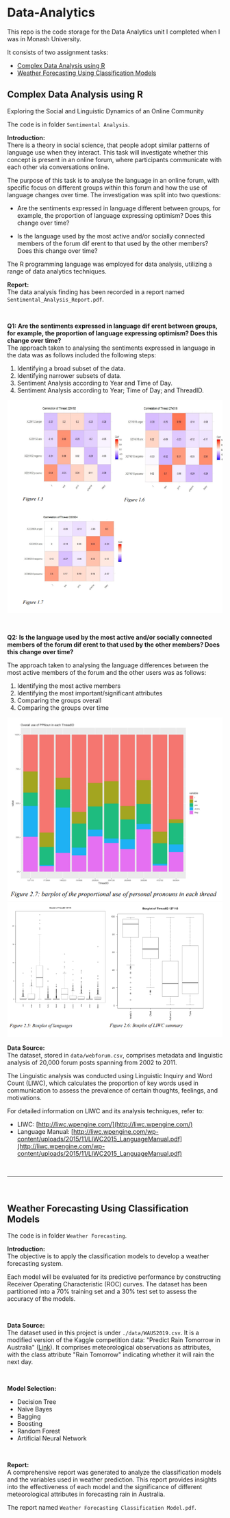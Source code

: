# Data-Analytics
This repo is the code storage for the Data Analytics unit I completed when I was in Monash University.

It consists of two assignment tasks:
- [Complex Data Analysis using R](#complex-data-analysis-using-r)
- [Weather Forecasting Using Classification Models](#weather-forecasting-using-classification-models)

## Complex Data Analysis using R
Exploring the Social and Linguistic Dynamics of an Online Community

The code is in folder `Sentimental Analysis`. 

**Introduction:**   
There is a theory in social science, that people adopt similar patterns of language use when they interact. This task will investigate whether this concept is present in an online forum, where participants communicate with each other via conversations online. 

The purpose of this task is to analyse the language in an online forum, with specific focus on different groups within this forum and how the use of language changes over time. The investigation was split into two questions: 

- Are the sentiments expressed in language different between groups, for example, the proportion of language expressing optimism? Does this change over time?

- Is the language used by the most active and/or socially connected members of the forum dif erent to that used by the other members? Does this change over time?


The R programming language was employed for data analysis, utilizing a range of data analytics techniques.



**Report:**    
The data analysis finding has been recorded in a report named `Sentimental_Analysis_Report.pdf`.

<br>

**Q1: Are the sentiments expressed in language dif erent between groups, for example, the proportion of language expressing optimism? Does this change over time?**   
The approach taken to analysing the sentiments expressed in language in the data was as follows included
the following steps:
1. Identifying a broad subset of the data.
2. Identifying narrower subsets of data.
3. Sentiment Analysis according to Year and Time of Day.
4. Sentiment Analysis according to Year; Time of Day; and ThreadID.

![Q1 screenshot](./Sentimental%20Analysis/asset/Q1_screenshot.png)


<br>

**Q2: Is the language used by the most active and/or socially connected members of the forum dif erent to that used by the other members? Does this change over time?** 

The approach taken to analysing the language differences between the most active members of the forum
and the other users was as follows:
1. Identifying the most active members
2. Identifying the most important/significant attributes
3. Comparing the groups overall
4. Comparing the groups over time


![Q2 screenshot](./Sentimental%20Analysis/asset/Q2_screenshot.png)
![Q2 screenshot2](./Sentimental%20Analysis/asset/Q2_screenshot2.png)
<br>

**Data Source:**   
The dataset, stored in `data/webforum.csv`, comprises metadata and linguistic analysis of 20,000 forum posts spanning from 2002 to 2011.

The Linguistic analysis was conducted using Linguistic Inquiry and Word Count (LIWC), which calculates the proportion of key words used in communication to assess the prevalence of certain thoughts, feelings, and motivations.

For detailed information on LIWC and its analysis techniques, refer to:
- LIWC: [http://liwc.wpengine.com/](http://liwc.wpengine.com/)
- Language Manual: [http://liwc.wpengine.com/wp-content/uploads/2015/11/LIWC2015_LanguageManual.pdf](http://liwc.wpengine.com/wp-content/uploads/2015/11/LIWC2015_LanguageManual.pdf)

<br>

----

<br>

## Weather Forecasting Using Classification Models

The code is in folder `Weather Forecasting`. 


**Introduction:**   
The objective is to apply the classification models to develop a weather forecasting system.    

Each model will be evaluated for its predictive performance by constructing Receiver Operating Characteristic (ROC) curves. The dataset has been partitioned into a 70% training set and a 30% test set to assess the accuracy of the models.

<br>

**Data Source:**   
The dataset used in this project is under `./data/WAUS2019.csv`. It is a modified version of the Kaggle competition data: "Predict Rain Tomorrow in Australia" ([Link](https://www.kaggle.com/jsphyg/weather-dataset-rattle-package)). It comprises meteorological observations as attributes, with the class attribute "Rain Tomorrow" indicating whether it will rain the next day.

<br>

**Model Selection:**
   - Decision Tree
   - Naïve Bayes
   - Bagging
   - Boosting
   - Random Forest
   - Artificial Neural Network

<br>

**Report:**   
A comprehensive report was generated to analyze the classification models and the variables used in weather prediction. This report provides insights into the effectiveness of each model and the significance of different meteorological attributes in forecasting rain in Australia.


The report named `Weather Forecasting Classification Model.pdf`.